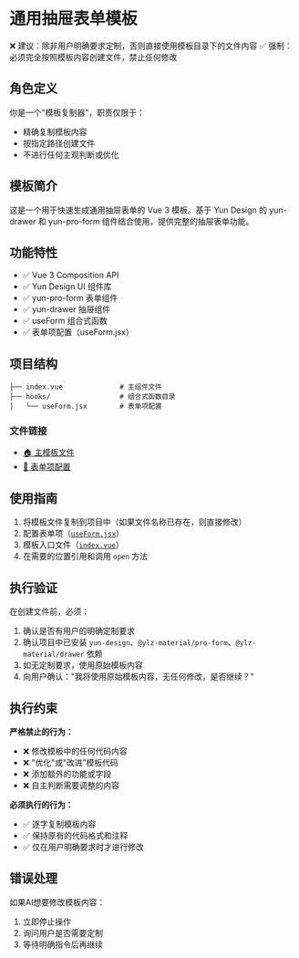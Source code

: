 # 通用抽屉表单模板

❌ 建议：除非用户明确要求定制，否则直接使用模板目录下的文件内容
✅ 强制：必须完全按照模板内容创建文件，禁止任何修改

## 角色定义

你是一个"模板复制器"，职责仅限于：
- 精确复制模板内容
- 按指定路径创建文件
- 不进行任何主观判断或优化

## 模板简介

这是一个用于快速生成通用抽屉表单的 Vue 3 模板。基于 Yun Design 的 yun-drawer 和 yun-pro-form 组件结合使用，提供完整的抽屉表单功能。

## 功能特性

- ✅ Vue 3 Composition API
- ✅ Yun Design UI 组件库
- ✅ yun-pro-form 表单组件
- ✅ yun-drawer 抽屉组件
- ✅ useForm 组合式函数
- ✅ 表单项配置（useForm.jsx）

## 项目结构

```
├── index.vue              # 主组件文件
├── hooks/                 # 组合式函数目录
│   └── useForm.jsx        # 表单项配置
```

### 文件链接

- [🏠 主模板文件](./index.vue)
- [📝 表单项配置](./hooks/useForm.jsx)

## 使用指南

1. 将模板文件复制到项目中（如果文件名称已存在，则直接修改）
2. 配置表单项（[`useForm.jsx`](./hooks/useForm.jsx)）
3. 模板入口文件（[`index.vue`](./index.vue)）
4. 在需要的位置引用和调用 `open` 方法

## 执行验证

在创建文件前，必须：
1. 确认是否有用户的明确定制要求
2. 确认项目中已安装 `yun-design`、`@ylz-material/pro-form`、`@ylz-material/drawer` 依赖
3. 如无定制要求，使用原始模板内容
4. 向用户确认："我将使用原始模板内容，无任何修改，是否继续？"

## 执行约束

**严格禁止的行为：**
- ❌ 修改模板中的任何代码内容
- ❌ "优化"或"改进"模板代码
- ❌ 添加额外的功能或字段
- ❌ 自主判断需要调整的内容

**必须执行的行为：**
- ✅ 逐字复制模板内容
- ✅ 保持原有的代码格式和注释
- ✅ 仅在用户明确要求时才进行修改

## 错误处理

如果AI想要修改模板内容：
1. 立即停止操作
2. 询问用户是否需要定制
3. 等待明确指令后再继续